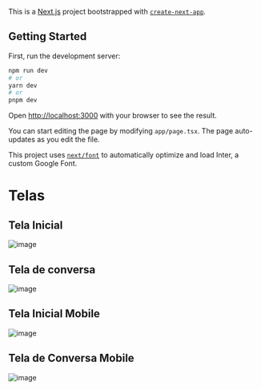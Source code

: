 This is a [Next.js](https://nextjs.org/) project bootstrapped with [`create-next-app`](https://github.com/vercel/next.js/tree/canary/packages/create-next-app).

## Getting Started

First, run the development server:

```bash
npm run dev
# or
yarn dev
# or
pnpm dev
```

Open [http://localhost:3000](http://localhost:3000) with your browser to see the result.

You can start editing the page by modifying `app/page.tsx`. The page auto-updates as you edit the file.

This project uses [`next/font`](https://nextjs.org/docs/basic-features/font-optimization) to automatically optimize and load Inter, a custom Google Font.

# Telas

## Tela Inicial
![image](https://github.com/MvFranca/MvGPT/assets/111403597/d0819966-ebfd-4869-8415-3335e4efa564)

## Tela de conversa
![image](https://github.com/MvFranca/MvGPT/assets/111403597/5631ae2c-9c89-4354-839a-95815a817947)

## Tela Inicial Mobile
![image](https://github.com/MvFranca/MvGPT/assets/111403597/af355187-9471-4f58-b9ed-157fc1780846)

## Tela de Conversa Mobile
![image](https://github.com/MvFranca/MvGPT/assets/111403597/e0808234-0cdb-464d-be8e-d74440dd3214)



